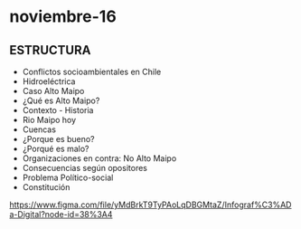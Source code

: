 # noviembre-16
## ESTRUCTURA
* Conflictos socioambientales en Chile
* Hidroeléctrica
* Caso Alto Maipo
* ¿Qué es Alto Maipo?
* Contexto - Historia
* Rio Maipo hoy
* Cuencas
* ¿Porque es bueno?
* ¿Porqué es malo?
* Organizaciones en contra: No Alto Maipo
* Consecuencias según opositores
* Problema Político-social
* Constitución


https://www.figma.com/file/yMdBrkT9TyPAoLqDBGMtaZ/Infograf%C3%ADa-Digital?node-id=38%3A4
